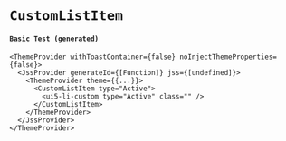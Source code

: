 # `CustomListItem`

#### `Basic Test (generated)`

```
<ThemeProvider withToastContainer={false} noInjectThemeProperties={false}>
  <JssProvider generateId={[Function]} jss={[undefined]}>
    <ThemeProvider theme={{...}}>
      <CustomListItem type="Active">
        <ui5-li-custom type="Active" class="" />
      </CustomListItem>
    </ThemeProvider>
  </JssProvider>
</ThemeProvider>
```


